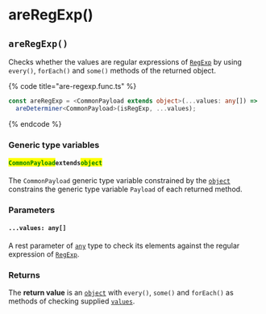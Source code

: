 # areRegExp()

## `areRegExp()`

Checks whether the values are regular expressions of [`RegExp`](https://developer.mozilla.org/en-US/docs/Web/JavaScript/Reference/Global\_Objects/RegExp) by using `every()`, `forEach()` and `some()` methods of the returned object.

{% code title="are-regexp.func.ts" %}
```typescript
const areRegExp = <CommonPayload extends object>(...values: any[]) =>
  areDeterminer<CommonPayload>(isRegExp, ...values);
```
{% endcode %}

### Generic type variables

#### <mark style="color:green;">**`CommonPayload`**</mark>**`extends`**<mark style="color:green;">**`object`**</mark>

The `CommonPayload` generic type variable constrained by the [`object`](https://www.typescriptlang.org/docs/handbook/basic-types.html#object) constrains the generic type variable `Payload` of each returned method.

### Parameters

#### `...values: any[]`

A rest parameter of [`any`](https://www.typescriptlang.org/docs/handbook/basic-types.html#any) type to check its elements against the regular expression of [`RegExp`](https://developer.mozilla.org/en-US/docs/Web/JavaScript/Reference/Global\_Objects/RegExp).

### Returns

The **return value** is an [`object`](https://developer.mozilla.org/en-US/docs/Web/JavaScript/Reference/Global\_Objects/Object) with `every()`, `some()` and `forEach()` as methods of checking supplied [`values`](./#...values-any).
